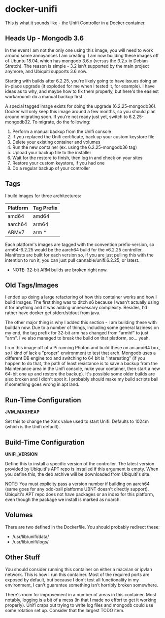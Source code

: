 # docker-unifi

This is what it sounds like - the Unifi Controller in a Docker container.

## Heads Up - Mongodb 3.6

In the event I am not the only one using this image, you will need to work around some annoyances I am creating. I am now building these images off of Ubuntu 18.04, which has mongodb 3.6.x (versus the 3.2.x in Debian Stretch). The reason is simple - 3.2 isn't supported by the main project anymore, and Ubiquiti supports 3.6 now.

Starting with builds after 6.2.25, you're likely going to have issues doing an in-place upgrade (it exploded for me when I tested it, for example). I have ideas as to why, and maybe how to fix them properly, but here's the easiest workaround: do a manual backup first.

A special tagged image exists for doing the upgrade (6.2.25-mongodb36). Docker will only keep this image around a few months, so you should plan around migrating soon. If you're not ready just yet, switch to 6.2.25-mongodb32. To migrate, do the following:

1. Perform a manual backup from the Unifi console
1. If you replaced the Unifi certificate, back up your custom keystore file
1. Delete your existing container and volumes
1. Run the new container (ex. using the 6.2.25-mongodb36 tag)
1. Upload your backup file to the installer
1. Wait for the restore to finish, then log in and check on your sites
1. Restore your custom keystore, if you had one
1. Do a regular backup of your controller

## Tags

I build images for three architectures:

| Platform | Tag Prefix |
| -------- | ---------- |
| amd64 | amd64 |
| aarch64 | arm64 |
| ARMv7 | arm * |

Each platform's images are tagged with the convention prefix-version, so arm64-6.2.25 would be the aarch64 build for the v6.2.25 controller. Manifests are built for each version so, if you are just pulling this with the intention to run it, you can just pull cannable/unifi:6.2.25, or latest.

* NOTE: 32-bit ARM builds are broken right now.

## Old Tags/Images

I ended up doing a large refactoring of how this container works and how I build images. The first thing was to ditch s6 because I wasn't actually using it for anything and it was adding unnecessary complexity. Besides, I'd rather have docker get stderr/stdout from java.

The other major thing is why I added this section - I am building these with buildah now. Due to a number of things, including some general laziness on my end, the tag prefix for 32-bit arm has changed from "armhf" to just "arm". I've also managed to break the build on that platform, so... yeah.

I run this image off of a Pi running Photon and build these on an amd64 box, so I kind of lack a "proper" environment to test that arch. Mongodb uses a different DB engine too and switching to 64 bit is "interesting" (if you happen to do that, the path of least resistance is to save a backup from the Maintenance area in the Unifi console, nuke your container, then start a new 64-bit one up and restore the backup). It's possible some older builds are also broken and I didn't spot it. I probably should make my build scripts bail if something goes wrong in apt land.

## Run-Time Configuration

**JVM_MAXHEAP**

Set this to change the Xmx value used to start Unifi. Defaults to 1024m (which is the Unifi default).

## Build-Time Configuration

**UNIFI_VERSION**

Define this to install a specific version of the controller. The latest version provided by Ubiquiti's APT repo is installed if this argument is empty. When you define this, the deb archive will be downloaded from Ubiquiti's site.

NOTE: You must explicity pass a version number if building on aarch64 (same goes for any odd-ball platforms UBNT doesn't directly support). Ubiquiti's APT repo does not have packages or an index for this platform, even though the package we install is marked as noarch.

## Volumes

There are two defined in the Dockerfile. You should probably redirect these:

* /usr/lib/unifi/data/
* /usr/lib/unifi/logs/

## Other Stuff

You should consider running this container on either a macvlan or ipvlan network. This is how I run this container. Most of the required ports are exposed by default, but because I don't test all functionality in my environment, I can't guarantee something isn't horribly broken somewhere.

There's room for improvement in a number of areas in this container. Most notably, logging is a bit of a mess (in that I made no effort to get it working properly). Unifi craps out trying to write log files and mongodb could use some rotation set up. Consider that the largest TODO item.
